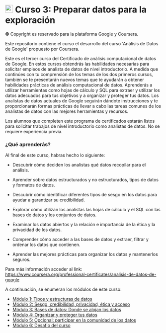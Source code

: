 # <img src="https://github.com/shimadasoftware/data-analysis-path/assets/73977456/9dfa6ce6-b8d0-44d0-b472-74f530bd4728" alt="Italian Trulli" style="width:25px;height:25px;"> Curso 3: Preparar datos para la exploración
**©** Copyright es reservado para la plataforma Google y Coursera.

Este repositorio contiene el curso el desarrollo del curso 'Análisis de Datos de Google' propuesto por Coursera.

Este es el tercer curso del Certificado de análisis computacional de datos de Google. En estos cursos obtendrás las habilidades necesarias para solicitar empleos de analista de datos de nivel introductorio. A medida que continúes con tu comprensión de los temas de los dos primeros cursos, también se te presentarán nuevos temas que te ayudarán a obtener habilidades prácticas de análisis computacional de datos. Aprenderás a utilizar herramientas como hojas de cálculo y SQL para extraer y utilizar los datos adecuados para tus objetivos y a organizar y proteger tus datos. Los analistas de datos actuales de Google seguirán dándote instrucciones y te proporcionarán formas prácticas de llevar a cabo las tareas comunes de los analistas de datos con las mejores herramientas y recursos.

Los alumnos que completen este programa de certificados estarán listos para solicitar trabajos de nivel introductorio como analistas de datos. No se requiere experiencia previa.

### ¿Qué aprenderás?

Al final de este curso, habras hecho lo siguiente: 

 - Descubrir cómo deciden los analistas qué datos recopilar para el análisis.
 
 - Aprender sobre datos estructurados y no estructurados, tipos de datos y formatos de datos.

 - Descubrir cómo identificar diferentes tipos de sesgo en los datos para ayudar a garantizar su credibilidad. 

 - Explorar cómo utilizan los analistas las hojas de cálculo y el SQL con las bases de datos y los conjuntos de datos.

 - Examinar los datos abiertos y la relación e importancia de la ética y la privacidad de los datos.

 - Comprender cómo acceder a las bases de datos y extraer, filtrar y ordenar los datos que contienen.

 - Aprender las mejores prácticas para organizar los datos y mantenerlos seguros.

Para más información acceder al link: https://www.coursera.org/professional-certificates/analisis-de-datos-de-google

A continuación, se enumeran los módulos de este curso:
<ul dir="auto">
  <li><a href="./module%201/module%201.md">Módulo 1: Tipos y estructuras de datos</a></li>
  <li><a href="./module%202/module%202.md">Módulo 2: Sesgo, credibilidad, privacidad, ética y acceso</a></li>
  <li><a href="./module%203/module%203.md">Módulo 3: Bases de datos: Donde se alojan los datos</a></li>
  <li><a href="./module%204/module%204.md">Módulo 4: Organizar y proteger tus datos</a></li>
  <li><a href="./module%203/module%205.md">Módulo 5: Opcional: participar en la comunidad de los datos</a></li>
  <li><a href="./module%204/module%206.md">Módulo 6: Desafio del curso</a></li>
</ul>
